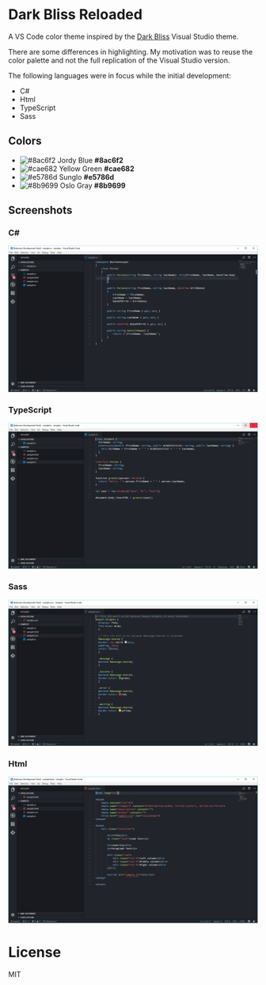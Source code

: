 # Dark Bliss Reloaded
A VS Code color theme inspired by the [Dark Bliss](https://studiostyl.es/schemes/dark-bliss) Visual Studio theme.

There are some differences in highlighting. My motivation was to reuse the color palette and not the full replication of the Visual Studio version.

The following languages were in focus while the initial development:

- C#
- Html
- TypeScript
- Sass

## Colors
* ![#8ac6f2](https://placehold.it/15/8ac6f2/000000?text=+) Jordy Blue **#8ac6f2**
* ![#cae682](https://placehold.it/15/cae682/000000?text=+) Yellow Green **#cae682**
* ![#e5786d](https://placehold.it/15/e5786d/000000?text=+) Sunglo **#e5786d**
* ![#8b9699](https://placehold.it/15/8b9699/000000?text=+) Oslo Gray **#8b9699**

## Screenshots

### C#

![](https://raw.githubusercontent.com/rootix/dark-bliss-reloaded/master/screenshots/language-cs.png)

### TypeScript

![](https://raw.githubusercontent.com/rootix/dark-bliss-reloaded/master/screenshots/language-ts.png)

### Sass

![](https://raw.githubusercontent.com/rootix/dark-bliss-reloaded/master/screenshots/language-scss.png)

### Html

![](https://raw.githubusercontent.com/rootix/dark-bliss-reloaded/master/screenshots/language-html.png)

# License

MIT